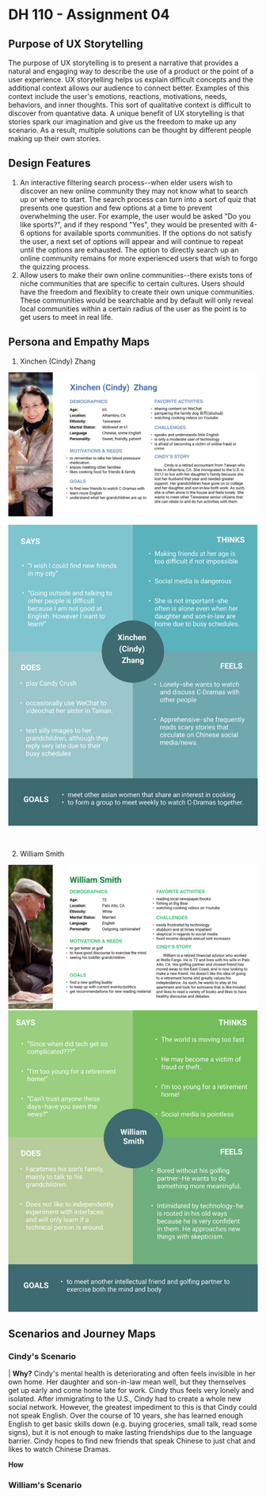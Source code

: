 # DH 110 - Assignment 04

## Purpose of UX Storytelling

The purpose of UX storytelling is to present a narrative that provides a natural and engaging way to describe the use of a product or the point of a user experience. UX storytelling helps us explain difficult concepts and the additional context allows our audience to connect better. Examples of this context include the user's emotions, reactions, motivations, needs, behaviors, and inner thoughts. This sort of qualitative context is difficult to discover from quantative data. A unique benefit of UX storytelling is that stories spark our imagination and give us the freedom to make up any scenario. As a result, multiple solutions can be thought by different people making up their own stories. 

## Design Features

1. An interactive filtering search process--when elder users wish to discover an new online community they may not know what to search up or where to start. The search process can turn into a sort of quiz that presents one question and few options at a time to prevent overwhelming the user. For example, the user would be asked "Do you like sports?", and if they respond "Yes", they would be presented with 4-6 options for available sports communities. If the options do not satisfy the user, a next set of options will appear and will continue to repeat until the options are exhausted. The option to directly search up an online community remains for more experienced users that wish to forgo the quizzing process.
2. Allow users to make their own online communities--there exists tons of niche communities that are specific to certain cultures. Users should have the freedom and flexiblity to create their own unique communities. These communities would be searchable and by default will only reveal local communities within a certain radius of the user as the point is to get users to meet in real life.  

## Persona and Empathy Maps

1. Xinchen (Cindy) Zhang

![](/assignment04/assginment%2004/Cindy%20Zhang.png)

![](/assignment04/assginment%2004/Frame%201.png)

</br>

2. William Smith 

![](/assignment04/assginment%2004/William%20Smith.png)
![](/assignment04/assginment%2004/Frame%202.png)

## Scenarios and Journey Maps

### Cindy's Scenario
| **Why?** Cindy's mental health is deteriorating and often feels invisible in her own home. Her daughter and son-in-law mean well, but they themselves get up early and come home late for work. Cindy thus feels very lonely and isolated. After immigrating to the U.S., Cindy had to create a whole new social network. However, the greatest impediment to this is that Cindy could not speak English. Over the course of 10 years, she has learned enough English to get basic skills down (e.g. buying groceries, small talk, read some signs), but it is not enough to make lasting friendships due to the language barrier. Cindy hopes to find new friends that speak Chinese to just chat and likes to watch Chinese Dramas.  

**How**

### William's Scenario
